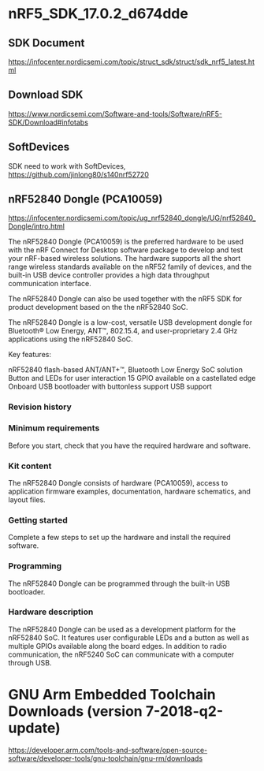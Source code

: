 # nRF5_SDK_17.0.2_d674dde

## SDK Document
https://infocenter.nordicsemi.com/topic/struct_sdk/struct/sdk_nrf5_latest.html

## Download SDK
https://www.nordicsemi.com/Software-and-tools/Software/nRF5-SDK/Download#infotabs

## SoftDevices
SDK need to work with SoftDevices, https://github.com/jinlong80/s140nrf52720

## nRF52840 Dongle (PCA10059)
https://infocenter.nordicsemi.com/topic/ug_nrf52840_dongle/UG/nrf52840_Dongle/intro.html

The nRF52840 Dongle (PCA10059) is the preferred hardware to be used with the nRF Connect for Desktop software package to develop and test your nRF-based wireless solutions. The hardware supports all the short range wireless standards available on the nRF52 family of devices, and the built-in USB device controller provides a high data throughput communication interface.

The nRF52840 Dongle can also be used together with the nRF5 SDK for product development based on the the nRF52840 SoC.

The nRF52840 Dongle is a low-cost, versatile USB development dongle for Bluetooth® Low Energy, ANT™, 802.15.4, and user-proprietary 2.4 GHz applications using the nRF52840 SoC.

Key features:

nRF52840 flash-based ANT/ANT+™, Bluetooth Low Energy SoC solution
Button and LEDs for user interaction
15 GPIO available on a castellated edge
Onboard USB bootloader with buttonless support
USB support


### Revision history
### Minimum requirements
Before you start, check that you have the required hardware and software.

### Kit content
The nRF52840 Dongle consists of hardware (PCA10059), access to application firmware examples, documentation, hardware schematics, and layout files.

### Getting started
Complete a few steps to set up the hardware and install the required software.

### Programming
The nRF52840 Dongle can be programmed through the built-in USB bootloader.

### Hardware description
The nRF52840 Dongle can be used as a development platform for the nRF52840 SoC. It features user configurable LEDs and a button as well as multiple GPIOs available along the board edges. In addition to radio communication, the nRF5240 SoC can communicate with a computer through USB.

# GNU Arm Embedded Toolchain Downloads (version 7-2018-q2-update)
https://developer.arm.com/tools-and-software/open-source-software/developer-tools/gnu-toolchain/gnu-rm/downloads

